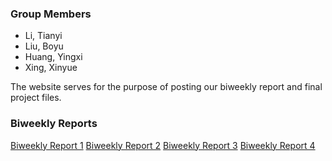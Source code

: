 ### Group Members
- Li, Tianyi
- Liu, Boyu
- Huang, Yingxi
- Xing, Xinyue


The website serves for the purpose of posting our biweekly report and final project files. 


### Biweekly Reports
[Biweekly Report 1]()
[Biweekly Report 2]()
[Biweekly Report 3]()
[Biweekly Report 4]()
